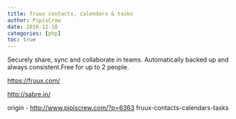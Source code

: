 ```yaml
---
title: fruux contacts, calendars & tasks
author: PipisCrew
date: 2016-12-10
categories: [php]
toc: true
---
```


Securely share, sync and collaborate in teams. Automatically backed up and always consistent.Free for up to 2 people.

https://fruux.com/

http://sabre.io/

origin - http://www.pipiscrew.com/?p=6363 fruux-contacts-calendars-tasks